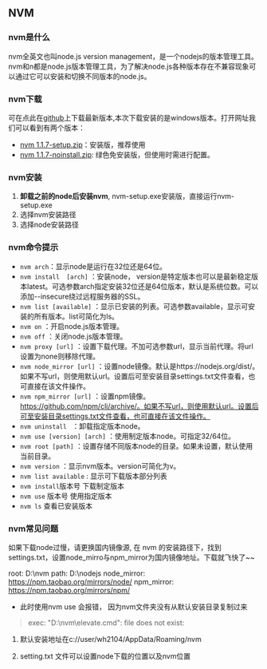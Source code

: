 ## NVM

### nvm是什么

nvm全英文也叫node.js version management，是一个nodejs的版本管理工具。nvm和n都是node.js版本管理工具，为了解决node.js各种版本存在不兼容现象可以通过它可以安装和切换不同版本的node.js。

### nvm下载

可在点此在[github](https://github.com/coreybutler/nvm-windows/releases)上下载最新版本,本次下载安装的是windows版本。打开网址我们可以看到有两个版本：

- [nvm 1.1.7-setup.zip](http://nvm.uihtm.com/nvm1.1.7-setup.zip)：安装版，推荐使用
- [nvm 1.1.7-noinstall.zip](http://nvm.uihtm.com/nvm1.1.7-noinstall.zip): 绿色免安装版，但使用时需进行配置。

### nvm安装

1. **卸载之前的node后安装nvm**, nvm-setup.exe安装版，直接运行nvm-setup.exe
2. 选择nvm安装路径
3. 选择node安装路径

### nvm命令提示

- `nvm arch`：显示node是运行在32位还是64位。
- `nvm install  [arch]` ：安装node， version是特定版本也可以是最新稳定版本latest。可选参数arch指定安装32位还是64位版本，默认是系统位数。可以添加--insecure绕过远程服务器的SSL。
- `nvm list [available]` ：显示已安装的列表。可选参数available，显示可安装的所有版本。list可简化为ls。
- `nvm on` ：开启node.js版本管理。
- `nvm off` ：关闭node.js版本管理。
- `nvm proxy [url]` ：设置下载代理。不加可选参数url，显示当前代理。将url设置为none则移除代理。
- `nvm node_mirror [url]` ：设置node镜像。默认是https://nodejs.org/dist/。如果不写url，则使用默认url。设置后可至安装目录settings.txt文件查看，也可直接在该文件操作。
- `nvm npm_mirror [url]` ：设置npm镜像。https://github.com/npm/cli/archive/。如果不写url，则使用默认url。设置后可至安装目录settings.txt文件查看，也可直接在该文件操作。
- `nvm uninstall ` ：卸载指定版本node。
- `nvm use [version] [arch]` ：使用制定版本node。可指定32/64位。
- `nvm root [path]` ：设置存储不同版本node的目录。如果未设置，默认使用当前目录。
- `nvm version` ：显示nvm版本。version可简化为v。
- `nvm list available` : 显示可下载版本部分列表
- `nvm install`版本号 下载制定版本
- `nvm use` 版本号 使用指定版本
- `nvm ls` 查看已安装版本

### nvm常见问题

如果下载node过慢，请更换国内镜像源, 在 nvm 的安装路径下，找到 settings.txt，设置node_mirro与npm_mirror为国内镜像地址。下载就飞快了~~

root: D:\nvm
path: D:\nodejs
node_mirror: https://npm.taobao.org/mirrors/node/
npm_mirror: https://npm.taobao.org/mirrors/npm/

- 此时使用nvm use 会报错， 因为nvm文件夹没有从默认安装目录复制过来

> exec: "D:\\nvm\\elevate.cmd": file does not exist:

1. 默认安装地址在c://user/wh2104/AppData/Roaming/nvm

2. setting.txt 文件可以设置node下载的位置以及nvm位置

   